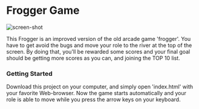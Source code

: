 Frogger Game
===============================

![screen-shot](https://github.com/neozl24/frogger-game/images/screen-shot-1.jpeg)

This Frogger is an improved version of the old arcade game 'frogger'. You have to get avoid the bugs and move your role to the river at the top of the screen. By doing that, you'll be rewarded some scores and your final goal should be getting more scores as you can, and joining the TOP 10 list.

### Getting Started

Download this project on your computer, and simply open 'index.html' with your favorite Web-browser. Now the game starts automatically and your role is able to move while you press the arrow keys on your keyboard.
